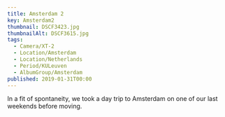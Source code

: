 ```yaml
---
title: Amsterdam 2
key: Amsterdam2
thumbnail: DSCF3423.jpg
thumbnailAlt: DSCF3615.jpg
tags:
  - Camera/XT-2
  - Location/Amsterdam
  - Location/Netherlands
  - Period/KULeuven
  - AlbumGroup/Amsterdam
published: 2019-01-31T00:00
---
```

In a fit of spontaneity, we took a day trip to Amsterdam on one of our last weekends before moving.
